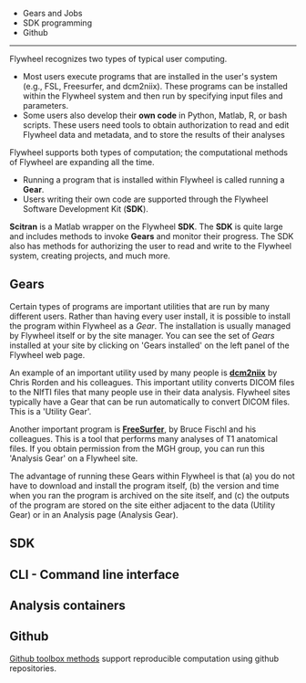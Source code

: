 * Gears and Jobs
* SDK programming
* Github

***
Flywheel recognizes two types of typical user computing.  
* Most users execute programs that are installed in the user's system (e.g., FSL, Freesurfer, and dcm2niix). These programs can be installed within the Flywheel system and then run by specifying input files and parameters. 
* Some users also develop their **own code** in Python, Matlab, R, or bash scripts. These users need tools to obtain authorization to read and edit Flywheel data and metadata, and to store the results of their analyses

Flywheel supports both types of computation; the computational methods of Flywheel are expanding all the time.

* Running a program that is installed within Flywheel is called running a **Gear**.   
* Users writing their own code are supported through the Flywheel Software Development Kit (**SDK**).

**Scitran** is a Matlab wrapper on the Flywheel **SDK**. The **SDK** is quite large and includes methods to invoke **Gears** and monitor their progress. The SDK also has methods for authorizing the user to read and write to the Flywheel system, creating projects, and much more.

## Gears
Certain types of programs are important utilities that are run by many different users. Rather than having every user install, it is possible to install the program within Flywheel as a *Gear*.  The installation is usually managed by Flywheel itself or by the site manager.  You can see the set of *Gears* installed at your site by clicking on 'Gears installed' on the left panel of the Flywheel web page.

An example of an important utility used by many people is [**dcm2niix**](https://github.com/rordenlab/dcm2niix) by Chris Rorden and his colleagues.  This important utility converts DICOM files to the NIfTI files that many people use in their data analysis.  Flywheel sites typically have a Gear that can be run automatically to convert DICOM files.  This is a 'Utility Gear'.

Another important program is [**FreeSurfer**](https://surfer.nmr.mgh.harvard.edu/), by Bruce Fischl and his colleagues. This is a tool that performs many analyses of T1 anatomical files.  If you obtain permission from the MGH group, you can run this 'Analysis Gear' on a Flywheel site.

The advantage of running these Gears within Flywheel is that (a) you do not have to download and install the program itself, (b) the version and time when you ran the program is archived on the site itself, and (c) the outputs of the program are stored on the site either adjacent to the data (Utility Gear) or in an Analysis page (Analysis Gear).

## SDK

## CLI - Command line interface

## Analysis containers

## Github

[Github toolbox methods](Toolboxes) support reproducible computation using github repositories.

